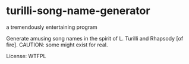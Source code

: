 # turilli-song-name-generator
a tremendously entertaining program

Generate amusing song names in the spirit of L. Turilli and Rhapsody [of fire]. CAUTION: some might exist for real.

License: WTFPL
